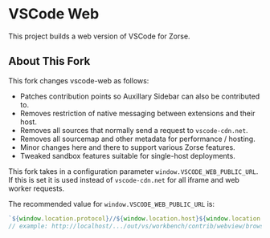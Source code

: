 # VSCode Web

This project builds a web version of VSCode for Zorse.

## About This Fork

This fork changes vscode-web as follows:

- Patches contribution points so Auxillary Sidebar can also be contributed to.
- Removes restriction of native messaging between extensions and their host.
- Removes all sources that normally send a request to `vscode-cdn.net`.
- Removes all sourcemap and other metadata for performance / hosting.
- Minor changes here and there to support various Zorse features.
- Tweaked sandbox features suitable for single-host deployments.

This fork takes in a configuration parameter `window.VSCODE_WEB_PUBLIC_URL`. If this is set it is used instead of
`vscode-cdn.net` for all iframe and web worker requests.

The recommended value for `window.VSCODE_WEB_PUBLIC_URL` is:

```js
`${window.location.protocol}//${window.location.host}${window.location.pathname}/...`;
// example: http://localhost/.../out/vs/workbench/contrib/webview/browser/pre/
```
